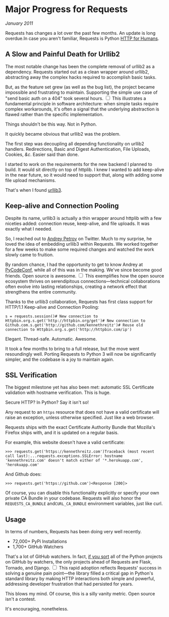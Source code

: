 # Major Progress for Requests
*January 2011*





  Requests has changes a lot over the past few months. An update is long overdue.In case you aren't familiar, Requests is Python [HTTP for Humans](http://docs.python-requests.org/).

 ## A Slow and Painful Death for Urllib2

 The most notable change has been the complete removal of urllib2 as a dependency. Requests started out as a clean wrapper around urllib2, abstracting away the complex hacks required to accomplish basic tasks.

 But, as the feature set grew (as well as the bug list), the project became impossible and frustrating to maintain. Supporting the simple use case of "send basic auth on a 404" took several hours.<label for="sn-complexity" class="margin-toggle sidenote-number"></label>
<input type="checkbox" id="sn-complexity" class="margin-toggle"/>
<span class="sidenote">This illustrates a fundamental principle in software architecture: when simple tasks require complex workarounds, it's often a signal that the underlying abstraction is flawed rather than the specific implementation.</span>

 Things shouldn't be this way. Not in Python.

 It quickly became obvious that urllib2 was the problem.

 The first step was decoupling all depending functionality on urllib2 handlers. Redirections, Basic and Digest Authentication, File Uploads, Cookies, *\&c*. Easier said than done.

 I started to work on the requirements for the new backend I planned to build. It would sit directly on top of httplib. I knew I wanted to add keep\-alive in the near future, so it would need to support that, along with adding some file upload mechanisms.

 That's when I found [urllib3](https://github.com/shazow/urllib3).

 ## Keep\-alive and Connection Pooling

 Despite its name, urllib3 is actually a thin wrapper around httplib with a few niceties added: connection reuse, keep\-alive, and file uploads. It was exactly what I needed.

 So, I reached out to [Andrey Petrov](https://twitter.com/#!/shazow) on Twitter. Much to my surprise, he loved the idea of embedding urllib3 within Requests. We worked together for a few weeks to make some required changes and watched the work slowly came to fruition.

 By random chance, I had the opportunity to get to know Andrey at [PyCodeConf](http://py.codeconf.com/), while all of this was in the making. We've since become good friends. Open source is awesome.<label for="sn-serendipity" class="margin-toggle sidenote-number"></label>
<input type="checkbox" id="sn-serendipity" class="margin-toggle"/>
<span class="sidenote">This exemplifies how the open source ecosystem thrives on serendipitous connections—technical collaborations often evolve into lasting relationships, creating a network effect that strengthens the entire community.</span>

 Thanks to the urllib3 collaboration, Requests has first class support for HTTP/1\.1 Keep\-alive and Connection Pooling:

 
```
s = requests.session()# New connection to Httpbin.org.s.get('http://httpbin.org/get')# New connection to Github.com.s.get('http://github.com/kennethreitz')# Reuse old connection to Httpbin.org.s.get('http://httpbin.com/ip')
```
 Elegant. Thread\-safe. Automatic. Awesome.

 It took a few months to bring to a full release, but the move went resoundingly well. Porting Requests to Python 3 will now be significantly simpler, and the codebase is a joy to maintain again.

 ## SSL Verification

 The biggest milestone yet has also been met: automatic SSL Certificate validation with hostname verification. This is huge.

 Secure HTTP? In Python? Say it isn't so!

 Any request to an `https` resource that does not have a valid certificate will raise an exception, unless otherwise specified. Just like a web browser.

 Requests ships with the exact Certificate Authority Bundle that Mozilla's Firefox ships with, and it is updated on a regular basis.

 For example, this website doesn't have a valid certificate:

 
```
>>> requests.get('https://kennethreitz.com')Traceback (most recent call last):...requests.exceptions.SSLError: hostname 'kennethreitz.com' doesn't match either of '*.herokuapp.com', 'herokuapp.com'
```
 And Github does:

 
```
>>> requests.get('https://github.com')<Response [200]>
```
 Of course, you can disable this functionality explicitly or specify your own private CA Bundle in your codebase. Requests will also honor the `REQUESTS_CA_BUNDLE` and`CURL_CA_BUNDLE` environment variables, just like curl.

 ## Usage

 In terms of numbers, Requests has been doing very well recently.

 * 72,000\+ PyPi Installations
* 1,700\+ GitHub Watchers

 That's a lot of GitHub watchers. In fact, [if you sort](https://github.com/languages/Python/most_watched) all of the Python projects on GitHub by watchers, the only projects ahead of Requests are Flask, Tornado, and Django.<label for="sn-adoption" class="margin-toggle sidenote-number"></label>
<input type="checkbox" id="sn-adoption" class="margin-toggle"/>
<span class="sidenote">This rapid adoption reflects Requests' success in solving a genuine pain point—the library filled a critical gap in Python's standard library by making HTTP interactions both simple and powerful, addressing developer frustration that had persisted for years.</span>

 This blows my mind. Of course, this is a silly vanity metric. Open source isn't a contest.

 It's encouraging, nonetheless.

  